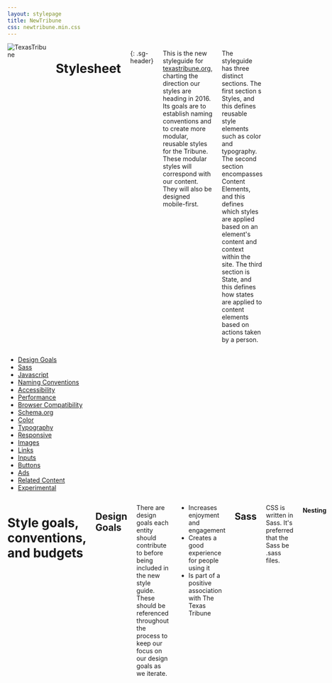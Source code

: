 ```yaml
---
layout: stylepage
title: NewTribune
css: newtribune.min.css
---
```


<!-- masthead -->
<div class="texastribune-page">
<script src="https://ajax.googleapis.com/ajax/libs/webfont/1.6.16/webfont.js"></script>
<script>
  WebFont.load({
    google: {
      families: ['Open Sans:400,700,400italic,700italic', 'PT Serif:400,700,400italic, 700italic']
    }
  });
</script>
<div class="masthead sixteen columns">
  <img class="logo" src="https://s3.amazonaws.com/static.texastribune.org/common/images/logo.jpg" title="TexasTribune">

Stylesheet
==========
{: .sg-header}

This is the new styleguide for [texastribune.org](http://www.texastribune.org), charting the direction our styles are heading in 2016. Its goals are to establish naming conventions and to create more modular, reusable styles for the Tribune. These modular styles will correspond with our content. They will also be designed mobile-first.

The styleguide has three distinct sections. The first section s Styles, and this defines reusable style elements such as color and typography. The second section encompasses Content Elements, and this defines which styles are applied based on an element's content and context within the site. The third section is State, and this defines how states are applied to content elements based on actions taken by a person.

</div><!-- end masthead -->

<div class="four columns"><div id='side-nav'><!-- side nav -->

* [Design Goals](#design-goals)
* [Sass](#sass)
* [Javascript](#javascript)
* [Naming Conventions](#naming-conventions)
* [Accessibility](#accessibility)
* [Performance](#performance)
* [Browser Compatibility](#browser-compatibility)
* [Schema.org](#schemaorg)
* [Color](#color)
* [Typography](#typography)
* [Responsive](#responsive)
* [Images](#images)
* [Links](#links)
* [Inputs](#inputs)
* [Buttons](#buttons)
* [Ads](#ads)
* [Related Content](#related-content)
* [Experimental](#experimental)

</div></div><!-- end side nav -->

<div class="twelve columns omega"><!-- main -->

# Style goals, conventions, and budgets

Design Goals
----------------

There are design goals each entity should contribute to before being included in the new style guide. These should be referenced throughout the process to keep our focus on our design goals as we iterate.

* Increases enjoyment and engagement
* Creates a good experience for people using it
* Is part of a positive association with The Texas Tribune

Sass
----

CSS is written in Sass. It's preferred that the Sass be .sass files.

#### Nesting

Sass should preferably be nested no more than three levels deep. It should be the exception and there should be a reason that it's being nested beyond three.

Javascript
----------

#### Third-party scripts

There are a few questions that should be asked and actions that should be taken before adding a new third-party script to the project.

* Know how much time a third-party script takes to load. This can be estimated by adding the script to the desired pages on our staging site and doing a WebPageTest there.

* Determine if the script can be loaded asynchronously. If it's possible, it should be set up to load async.

* Determine if a cache-header for the script can and should be set.


Naming Conventions
------------------

### Variable Names

Variables are used for colors and fonts. They're defined in settings.scss. If the color or font name is more than one word, start with the more general word first. 

Color variable names should always begin with $color. For example, for Tribune yellow, name use $color-yellow-tribune.

### Naming Conventions

Classes following the [BEM naming convention](https://en.bem.info/method/naming-convention/) should be used in most cases. Ids should only be used in HTML as Javascript hooks.

The naming of classes and ids should be done with the goal of creating modular entities to be reused and remixed throughout the site. There are no rules that always must be followed; however, this set of guidelines should be applicable to most situations. Things to keep in mind are also how easily searchable the classes and ids that you're using are, as well as if there are any potential clashes with current naming systems.

Naming will follow the BEM methodology. Modular entities can be blocks or elements. They can have modifiers that describe their appearance and behavior.

We will use the following words to refer to different entities within a page.

#### Base

Base styles are those applied generally with an element selector, a descendant selector, or a child selector.

#### Layout

Layout entities are the major elements included on a page, such as the header, main body area, and the footer.

#### Blocks

Blocks exist within the major layout sections.

#### Elements

Elements are entities that exist within a particular block, and not outside of that block. There should not be an element that exists within another element.

#### Modifiers

Modifiers are elements that indicate states or themes. These include such states as active, expanded, and collapsed.

Accessibility
-------------

#### Alt text

Use alt text to provide function, and not to provide content.

#### Navigation

It should be possible to tab through navigation.

Performance
-----------

Browser Compatibility
---------------------

All styles should be tested in IE9+, Firefox, Safari, and Chrome. They should be tested at mobile, tablet, and desktop widths.

Schema.org
----------

#### Articles
Articles should be tagged with Schema.org item properties. These properties should be included after an HTML element's classes. An article should have an itemprop of 'articleBody'. Headlines should be given an itemprop of 'headline'. Lead art should be given the itemprop of 'associatedMedia'. Bylines' authors should have the itemprops of 'author' and 'creator.'  

# Style Elements

Color
-----

Color should not be relied on to indicate something. Color enhances our content.

#### Yellows

<div class="swatch three columns column">
  <div class="colorfield" style="background: #ffc200;"></div>
  <span class="label">Tribune Yellow<br/>$color-yellow-tribune<br/>#ffc200</span>
</div>
<div class="swatch three columns column">
  <div class="colorfield" style="background: #ffb900;"></div>
  <span class="label">Dark Yellow<br/>$color-yellow-dark<br/>#ffb900</span>
</div>

<div style="clear: both;"></div>

#### Teal and Blue

<div class="swatch three columns column">
  <div class="colorfield" style="background: #a1d2df;"></div>
  <span class="label">Light Blue<br/>$color-blue-light<br/>#a1d2df</span>
</div>
<div class="swatch three columns column">
  <div class="colorfield" style="background: #539bae;"></div>
  <span class="label">Gray Teal<br/>$color-teal-gray<br/>#539bae</span>
</div>

<div style="clear: both;"></div>

#### Grayscale

The grayscale includes five shades of gray. You should not need to use a gray outside of these options.

<div class="swatch three columns column">
  <div class="colorfield" style="background: #222222;"></div>
  <span class="label">Black<br/>$color-black<br/>#222222</span>
</div>
<div class="swatch three columns column">
  <div class="colorfield" style="background: #4a4a4a;"></div>
  <span class="label">Dark Gray<br/>$color-gray-dark<br/>#4a4a4a</span>
</div>
<div class="swatch three columns column">
  <div class="colorfield" style="background: #797979;"></div>
  <span class="label">Medium Gray<br/>$color-gray-medium<br/>#797979</span>
</div>
<div class="swatch three columns column">
  <div class="colorfield" style="background: #D0D0D0;"></div>
  <span class="label">Light Gray<br/>$color-gray-light<br/>#D0D0D0</span>
</div>
<div class="swatch three columns column">
  <div class="colorfield" style="background: #F3F3F3;"></div>
  <span class="label">Off White<br/>$color-white-off<br/>#F3F3F3</span>
</div>

<div style="clear: both;"></div>

Typography
----------

#### Fonts

The new official fonts for The Texas Tribune website are PT Serif and Open Sans.

##### Loading &amp; Performance

Fonts will be loaded from [Google Fonts](https://www.google.com/fonts/) using [Web Font Loader](https://github.com/typekit/webfontloader). Please keep load time and use cases in mind when diversifying your font-weight choices.

##### Sans-serif

Open Sans is a sans serif font that comes in five weights. Similarly, only "regular" and "bold" will be used on Tribune proper. However, for this font pairing, the Interactive Data & Visuals Team is encouraged to use more than just the two main weights designated to the Tribune site. 

##### Serif

 PT Serif is a serif font that comes in three weights. Only "regular" and "bold" will be used on Tribune proper.

#### Font Size Sass

A root font size, defined in settings, sets the absolute font size. This base font size should be set in px on the root html element. Root font size differs based on the device width, and changes at tablet (799px) and mobile (520px). Root font size determines the absolute size of typography elements while keeping their relative sizing consistent.

```sass
$font-root: 18px
$font-root-tablet: 16px
$font-root-mobile: 14px
```

There will likely be a base serif and a base sans-serif font. These are yet to be determined.

We then have different sizes that are relative to this root font size. There are two smaller sizes and three larger sizes. These are sized in rems, to make their sizes relative to the root px size. If every font size should be larger, an update can be made to the $font-root settings. If only one font size should be larger, then an update can be made to that specific relative setting.

```sass
$font-xxl: 2.4rem
$font-xl: 2rem
$font-l: 1.8rem
$font-m: 1.5rem
$font-s: 1.2rem
$font-xs: 1rem
```

The classes for these sizes are ".font-xs", ".font-s", ".font-m", ".font-l", ".font-xl", and ".font-xxl".

This is meant to roughly begin establishing a system to follow; the system and these sizes may be adjusted as we decide on what fonts we are using moving forward. This system was inspired in part by [our news apps typography styles](http://apps.texastribune.org/styles/#typography) to keep cohesion where it makes sense between the two sets of styles.

#### Headers

Header tags should be used on each page in the correct order to provide meaning and structure to the page with their use.

Each header is given a font-size. The headers are designed such that you should not find yourself adjusting the size of the headers further within your CSS. If you change the header size, this is likely a sign that you should adjust which header you're using either to be one header up or one header down, depending on if you're making the header smaller or larger.

##### H1

H1 headers are set to a font-size of $font-xxl.

##### H2

H2 headers are set to a font-size of $font-l.

##### H3

H3 headers are set to a font-size of $font-m.

##### H4

H4 headers are set to a font-size of $font-s.

# Content Elements

#### Headlines

Headlines are elements that exist inside story blocks. Article headlines will use an h1 header. They will have a class of .story_headline. Headlines are rendered in PT Serif.

#### Bylines

Bylines are elements that exist within story blocks. They should use the class .story_byline. The times in bylines should use the HTML time tag.

#### Paragraphs

Paragraph entities are given base font sizes and styles. Paragraphs are rendered in PT Serif.

<p class="font-xs">This is an example paragraph.</p>

#### Icons

Icons usually fall into two categories, decorative and functional.

##### Decorative

Decorative icons usually act as a signposts and live near the content that they describe.

##### Functional

Functional icons tend to be action-oriented or link to other content.

Some functional icons can also be considered buttons. These buttons should always have a background color of $color-blue-light and a color of $color-white-pure. If the icon is a corporate logo, use the official color specified in their brand guidelines for the background color. The icon should be 55 percent of the size of its background color and visually centered within this space. This is based on either height or width (whichever is larger). To obtain this measurement, multiply the largest button dimension H or W by 0.55 - the outcome is the size of the icon’s H or W respectively. 

##### Font

For icons, we'll likely use Font Awesome, which is what we currently use.

We'll follow the PRO method outlined on [this page](http://fortawesome.github.io/Font-Awesome/get-started/) in the Font Awesome documentation. We'll include the font-awesome directory inside the Sass for the Tribune project. Only icons currently used in the project will be precompiled; comment out any unused icons so they aren't included in the CSS, and then uncomment icons as they're included in the project.

##### Documents
For visual representations of documents, including PDFs, we'll use the Font Awesome [file-text-o icon](http://fortawesome.github.io/Font-Awesome/icon/file-text-o/).

Responsive
----------

#### Media Queries

We'll use [Sass MQ](https://github.com/sass-mq/sass-mq) to organize our media queries in a clear, readable manner.

#### Grid

How to approach using a responsive grid framework is still undecided.

Images
------

A vector-heavy image does better as a .png while a photo-heavy image does better as a .jpg. .gifs should always be set aside for animated images. Art should try to keep all images under 700? KB.  

#### Lead art

Lead art is an element inside of a story block. It uses the figure html tag and has a class of .story_leadart. It should have a figcaption that contains a caption and credit. Alt should be set to "" to instruct a screen reader to skip, as its purpose is decorative.

Video
-----

Videos should have captions.

Links
-----

Links are a base style element. To be more accessible, links should not be signified only by the use of color. Links should not unexpectedly open a new window.

<a href="#">Click me, I go nowhere</a>

Inputs
------

Inputs with buttons should be attached to one another (i.e. search and email signups).

#### Newsletter signups

Newsletter signups are considered blocks, as they should be able to be reused on any place around the site. There may be times when newsletter signups are also elements; for example, there may be specific styles that apply to newsletter signups that appear inside of a story block. The class to use for newsletter signups is `.signup`.

If a newsletter signup appears inside of a story block, it will also include the class `.story_signup`.

Buttons
-------

Buttons are module elements.

Ads
---

We have an [ad styleguide](http://adstyles.herokuapp.com/) that encompasses ad units, ad sizes, and ad targeting. This styleguide defines which style elements should be applied to these ads.

Advertisements should always have a surrounding padding of 10px in $color-white-off plus a 1px border of $color-gray-light.

The top leaderboard (728x90) ad is the exception, in that it's not completely surrounded by this border, but is still segregated inside the same background color and contains a border on the side facing the site.

Ads should be centered within the story content.

Informational Block
-------------------

Info text blocks contain ?ems of padding and sit on $color-white-off and should have a distinct and descriptive header. Examples of informational blocks include our comment policy and disclosures.

Related Content
---------------

There will be a few related content blocks.

# States of Content

# Experimental

This includes classes and information on elements that represent what we're trying out, looking into next, and currently testing and iterating upon.

#### Read more

This is a block entity that can be reused in many different contexts. The class to use for this is `.readmore`.

```html
<a href="#" class="readmore">Read More</a>
```

#### Related Content Link

This is an element of the story block, since it's an inline related content element. The class to use for this is `.story_related--link`. If a related link exists outside of a story, then it would just have a class of `.related--link`.

```html
<ul class="story_relatedlink">
  <li></li>
  <li></li>
  <li></li>
</ul>
```

#### Related Media

This related image is an element of the story block. If a related image exists outside of a story, then it would just have a class of `.related--image`, since related content that can be added to other blocks would be its own block.

.story_relatedimage

```html
<figure class="story_relatedimage" itemprop="associatedMedia">
  <figcaption></figcaption>
</figure>
```

.story_relatedvideo

```html
<div class="video story_relatedvideo" itemprop="associatedMedia">
  <div class="youtube">
    <iframe>
  </div>
</div>
```

#### Story Quotes

These quotes exist as elements that must be found within a story block. They are considered quote elements within story blocks, with a modifier of pull.

.story_quote--pull

```html
<p class="story_quote--pull"></p>
```


#### Story subheaders
For subheaders, use a header class for the size of header you want, such as `.header--l`. Subheaders should not be h1 and should be either size l or size m. Headers are their own blocks and are not elements of the story block.

</div><!-- end main -->
</div>

